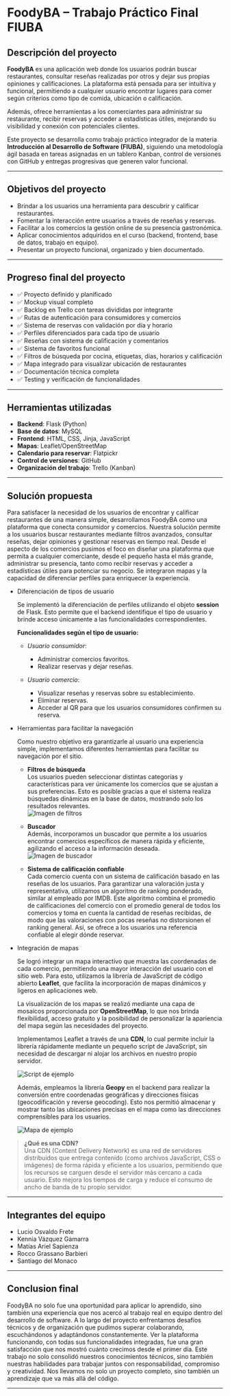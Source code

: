 # FoodyBA – Trabajo Práctico Final FIUBA

## Descripción del proyecto

**FoodyBA** es una aplicación web donde los usuarios podrán buscar restaurantes, consultar reseñas realizadas por otros y dejar sus propias opiniones y calificaciones. La plataforma está pensada para ser intuitiva y funcional, permitiendo a cualquier usuario encontrar lugares para comer según criterios como tipo de comida, ubicación o calificación.

Además, ofrece herramientas a los comerciantes para administrar su restaurante, recibir reservas y acceder a estadísticas útiles, mejorando su visibilidad y conexión con potenciales clientes.

Este proyecto se desarrolla como trabajo práctico integrador de la materia **Introducción al Desarrollo de Software (FIUBA)**, siguiendo una metodología ágil basada en tareas asignadas en un tablero Kanban, control de versiones con GitHub y entregas progresivas que generen valor funcional.

---

## Objetivos del proyecto

* Brindar a los usuarios una herramienta para descubrir y calificar restaurantes.
* Fomentar la interacción entre usuarios a través de reseñas y reservas.
* Facilitar a los comercios la gestión online de su presencia gastronómica.
* Aplicar conocimientos adquiridos en el curso (backend, frontend, base de datos, trabajo en equipo).
* Presentar un proyecto funcional, organizado y bien documentado.

---

## Progreso final del proyecto

* ✅ Proyecto definido y planificado
* ✅ Mockup visual completo
* ✅ Backlog en Trello con tareas divididas por integrante
* ✅ Rutas de autenticación para consumidores y comercios
* ✅ Sistema de reservas con validación por día y horario
* ✅ Perfiles diferenciados para cada tipo de usuario
* ✅ Reseñas con sistema de calificación y comentarios
* ✅ Sistema de favoritos funcional
* ✅ Filtros de búsqueda por cocina, etiquetas, días, horarios y calificación
* ✅ Mapa integrado para visualizar ubicación de restaurantes
* ✅ Documentación técnica completa
* ✅ Testing y verificación de funcionalidades

---

## Herramientas utilizadas

* **Backend**: Flask (Python)
* **Base de datos**: MySQL
* **Frontend**: HTML, CSS, Jinja, JavaScript
* **Mapas**: Leaflet/OpenStreetMap
* **Calendario para reservar**: Flatpickr
* **Control de versiones**: GitHub
* **Organización del trabajo**: Trello (Kanban)

---
## Solución propuesta

Para satisfacer la necesidad de los usuarios de encontrar y calificar restaurantes de una manera simple, desarrollamos FoodyBA como una plataforma que conecta consumidor y comercios. Nuestra solución permite a los usuarios buscar restaurantes mediante filtros avanzados, consultar reseñas, dejar opiniones y gestionar reservas en tiempo real. Desde el aspecto de los comercios pusimos el foco en diseñar una plataforma que permita a cualquier comerciante, desde el pequeño hasta el más grande, administrar su presencia, tanto como recibir reservas y acceder a estadísticas útiles para potenciar su negocio. Se integraron mapas y la capacidad de diferenciar perfiles para enriquecer la experiencia.

* Diferenciación de tipos de usuario

  Se implementó la diferenciación de perfiles utilizando el objeto **session** de Flask. Esto permite que el backend identifique el tipo de usuario y brinde acceso únicamente a las funcionalidades correspondientes.

  **Funcionalidades según el tipo de usuario:**
  
  - _Usuario consumidor_:
    - Administrar comercios favoritos.
    - Realizar reservas y dejar reseñas.

  - _Usuario comercio_:
    - Visualizar reseñas y reservas sobre su establecimiento.
    - Eliminar reservas.
    - Acceder al QR para que los usuarios consumidores confirmen su reserva.

* Herramientas para facilitar la navegación

  Como nuestro objetivo era garantizarle al usuario una experiencia simple, implementamos diferentes herramientas para facilitar su navegación por el sitio.

  - **Filtros de búsqueda**  
    Los usuarios pueden seleccionar distintas categorías y características para ver únicamente los comercios que se ajustan a sus preferencias. Esto es posible gracias a que el sistema realiza búsquedas dinámicas en la base de datos, mostrando solo los resultados relevantes.  
    ![Imagen de filtros](img_readme/descubre_filtros.png)

  - **Buscador**  
    Además, incorporamos un buscador que permite a los usuarios encontrar comercios específicos de manera rápida y eficiente, agilizando el acceso a la información deseada.  
    ![Imagen de buscador](img_readme/buscador.png)

  - **Sistema de calificación confiable**  
    Cada comercio cuenta con un sistema de calificación basado en las reseñas de los usuarios. Para garantizar una valoración justa y representativa, utilizamos un algoritmo de ranking ponderado, similar al empleado por IMDB. Este algoritmo combina el promedio de calificaciones del comercio con el promedio general de todos los comercios y toma en cuenta la cantidad de reseñas recibidas, de modo que las valoraciones con pocas reseñas no distorsionen el ranking general. Así, se ofrece a los usuarios una referencia confiable al elegir dónde reservar.

* Integración de mapas

  Se logró integrar un mapa interactivo que muestra las coordenadas de cada comercio, permitiendo una mayor interacción del usuario con el sitio web. Para esto, utilizamos la librería de JavaScript de código abierto **Leaflet**, que facilita la incorporación de mapas dinámicos y ligeros en aplicaciones web.

  La visualización de los mapas se realizó mediante una capa de mosaicos proporcionada por **OpenStreetMap**, lo que nos brinda flexibilidad, acceso gratuito y la posibilidad de personalizar la apariencia del mapa según las necesidades del proyecto.

  Implementamos Leaflet a través de una **CDN**, lo cual permite incluir la librería rápidamente mediante un pequeño script de JavaScript, sin necesidad de descargar ni alojar los archivos en nuestro propio servidor.

  ![Script de ejemplo](img_readme/script_mapa.png)

  Además, empleamos la librería **Geopy** en el backend para realizar la conversión entre coordenadas geográficas y direcciones físicas (geocodificación y reverse geocoding). Esto nos permitió almacenar y mostrar tanto las ubicaciones precisas en el mapa como las direcciones comprensibles para los usuarios.

  ![Mapa de ejemplo](img_readme/Mapa_ejemplo.png)

> **¿Qué es una CDN?**  
> Una CDN (Content Delivery Network) es una red de servidores distribuidos que entrega contenido (como archivos JavaScript, CSS o imágenes) de forma rápida y eficiente a los usuarios, permitiendo que los recursos se carguen desde el servidor más cercano a cada usuario. Esto mejora los tiempos de carga y reduce el consumo de ancho de banda de tu propio servidor.
---

## Integrantes del equipo

* Lucio Osvaldo Frete
* Kennia Vázquez Gamarra
* Matías Ariel Sapienza
* Rocco Grassano Barbieri
* Santiago del Monaco

---

## Conclusion final

FoodyBA no solo fue una oportunidad para aplicar lo aprendido, sino también una experiencia que nos acercó al trabajo real en equipo dentro del desarrollo de software. A lo largo del proyecto enfrentamos desafíos técnicos y de organización que pudimos superar colaborando, escuchándonos y adaptándonos constantemente. Ver la plataforma funcionando, con todas sus funcionalidades integradas, fue una gran satisfacción que nos mostró cuánto crecimos desde el primer día. Este trabajo no solo consolidó nuestros conocimientos técnicos, sino también nuestras habilidades para trabajar juntos con responsabilidad, compromiso y creatividad. Nos llevamos no solo un proyecto completo, sino también un aprendizaje que va más allá del código.

---

